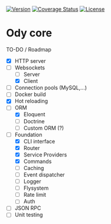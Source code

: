 [![Version](http://poser.pugx.org/ody/core/version)](https://packagist.org/packages/ody/core)
[![Coverage Status](https://coveralls.io/repos/github/IlyasDeckers/ody-core/badge.svg?branch=develop)](https://coveralls.io/github/IlyasDeckers/ody-core?branch=develop)
[![License](https://poser.pugx.org/ody/core/license)](https://packagist.org/packages/ody/core)

# Ody core

TO-DO / Roadmap

- [x] HTTP server
- [ ] Websockets
  - [ ] Server
  - [x] Client
- [ ] Connection pools (MySQL,...)
- [ ] Docker build
- [x] Hot reloading
- [ ] ORM
  - [x] Eloquent
  - [ ] Doctrine
  - [ ] Custom ORM (?)
- [ ] Foundation
  - [x] CLI interface
  - [x] Router
  - [x] Service Providers
  - [x] Commands
  - [ ] Caching
  - [ ] Event dispatcher
  - [ ] Logger
  - [ ] Flysystem
  - [ ] Rate limit
  - [ ] Auth
- [ ] JSON RPC
- [ ] Unit testing
